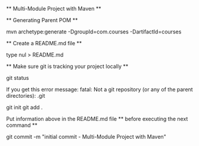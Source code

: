 ** Multi-Module Project with Maven **

** Generating Parent POM **

mvn archetype:generate -DgroupId=com.courses -DartifactId=courses


** Create a README.md file **

type nul > README.md

** Make sure git is tracking your project locally **

git status

If you get this error message: fatal: Not a git repository (or any of the parent directories): .git

git init
git add .

Put information above in the README.md file ** before executing the next command **

git commit -m "initial commit - Multi-Module Project with Maven"
